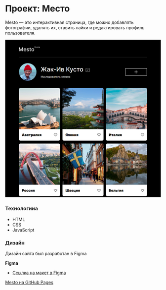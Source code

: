 # Проект: Место

Mesto — это интерактивная страница, где можно добавлять фотографии, удалять их, ставить лайки и редактировать профиль пользователя.

![Preview of project mesto from Yandex.Practicum](./images/preview.png)

### Технологииа

* HTML
* CSS
* JavaScript

### Дизайн

Дизайн сайта был разработан в Figma

**Figma**

* [Ссылка на макет в Figma](https://www.figma.com/file/2cn9N9jSkmxD84oJik7xL7/JavaScript.-Sprint-4?node-id=0%3A1)

[Mesto на GitHub Pages](https://egorsabyanin.github.io/mesto/)
